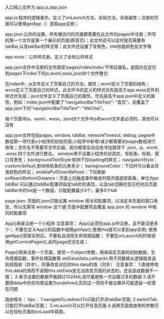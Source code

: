 入口核心文件为 app.js,app.json

app.js:程序的逻辑事件。定义了onLaunch方法，全局方法，全局属性；注册的页面可以使用getApp（）获取app实例；

app.json:公共的设置。所有被访问的页面都需要在此文件的pages中注册；所写的第一个文件是第一个展示的页面(即首页)；此文件还可以定时是否需要有tabBar,以及tabBar的样式等；此文件还设置了背景色，title标题颜色及文字等

app.wxss：公共样式表。定义了全局公共样式

app.json文件中注册的文件路径‘pages/index/index’不带后缀名，是因为在定位到pages下index下的js,wxml,wxss,json四个文件整合

在index中，js文件定义了页面自己的方法，属性；wxml定义了页面的结构；wxss定义了页面自己的样式，此文件中的定义的样式优先级高于app.wxss文件的样式优先级；json文件定义了页面自己的属性，优先级高于app.json中定义的属性，例如：index.json中配置了"navigationBarTitleText": "首页"，会覆盖了app.json下的"navigationBarTitleText": "WeChat"。

每个页面中js，wxml，wxss，json四个文件中js和wxml文件是必须的，其他可以没有

app.json文件包括pages, window, tabBar, networkTimeout, debug;
  pages中数组第一项代表x小程序的初始页面;小程序中新增/减少都需要对pages数组进行修改；文件名不需要写文件后缀，因为框架会自动去寻找路径下 .json, .js, .wxml, .wxss 四个文件进行整合。
  window用于设置小程序的状态栏、导航条、标题、窗口背景色；
    backgroundTextStyle:影响下拉loading的样式；
    navigationStyle：custom/default,影响导航条的元素多少；
    backgroundColor：下拉时可以看出背景颜色的样式；
    enablePullDownRefresh：下拉刷新
    onReachBottomDistance：页面上拉触底事件触发时距页面底部距离，单位为px
  tabBar:可以通过tabBar配置项指定tab栏的表现，以及tab切换时显示的对应页面
    tabBar中的list是一个数组，只能配置最少2个，最多5个tab

page.json:
  页面的.json只能设置 window 相关的配置项，以决定本页面的窗口表现，所以无需写 window 这个键
  页面中配置项会覆盖 app.json 的 window 中相同的配置项

App()用来注册一个小程序
  注意事项：
  App()必须在app.js中注册，且不能注册多个；
  不要在定义App()的函数中调用getApp(),使用this就可以拿到app实例;
  使用getApp()获取实例后，不要私自调用生命周期函数；
  不要在onLaunch的时候调用getCurrentPages(),此时page还没生成；

Page()用来注册一个页面，接受一个object参数，用来指定页面的初始数据，生命周期函数，事件处理函数等
setData(data,callback):用于将数据从逻辑层发送到视图层（异步），同事改变对应的this.data的值（同步）
  注意事项：
  1.直接修改this.data的值而不调用this.setData是无法改变页面的状态的，还会造成数据不一致；
  2.单次设置的数据不能超过1024kb,请尽量避免一次设置过多的数据
  3.请不要把data中的任何值设置为undefined,否则这一项将不被设置并可能遗留一些潜在问题

路由相关：
tips：
1.navigateTo,redirectTo只能打开非tabBar页面;
2.switchTab只能打开tabBar页面；
3.reLaunch可以打开任意页面
4.调用页面路由带的参数可以在目标页面的onLoad中获取。